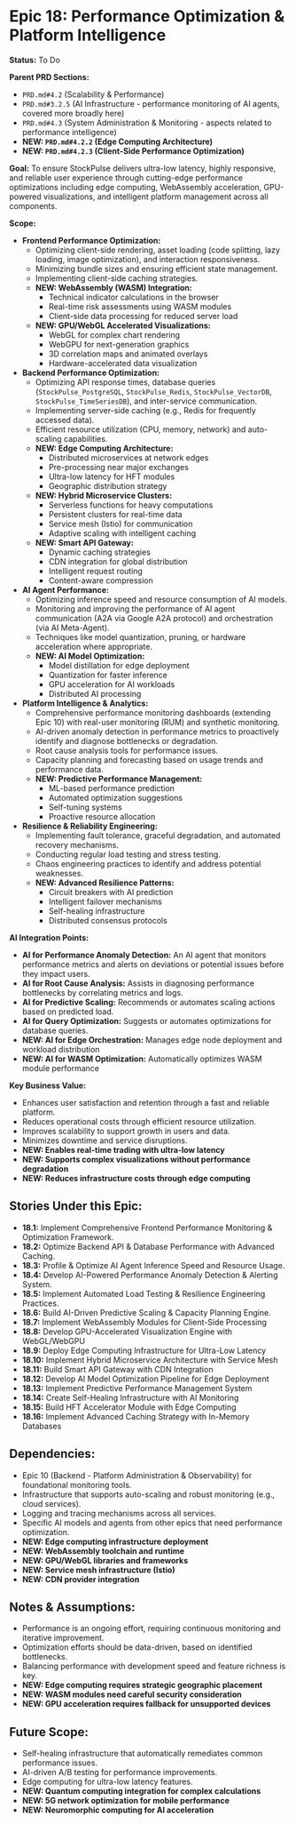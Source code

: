 # Epic 18: Performance Optimization & Platform Intelligence

**Status:** To Do

**Parent PRD Sections:**

- `PRD.md#4.2` (Scalability & Performance)
- `PRD.md#3.2.5` (AI Infrastructure - performance monitoring of AI agents, covered more broadly here)
- `PRD.md#4.3` (System Administration & Monitoring - aspects related to performance intelligence)
- **NEW: `PRD.md#4.2.2` (Edge Computing Architecture)**
- **NEW: `PRD.md#4.2.3` (Client-Side Performance Optimization)**

**Goal:** To ensure StockPulse delivers ultra-low latency, highly responsive, and reliable user experience through cutting-edge performance optimizations including edge computing, WebAssembly acceleration, GPU-powered visualizations, and intelligent platform management across all components.

**Scope:**

- **Frontend Performance Optimization:**
  - Optimizing client-side rendering, asset loading (code splitting, lazy loading, image optimization), and interaction responsiveness.
  - Minimizing bundle sizes and ensuring efficient state management.
  - Implementing client-side caching strategies.
  - **NEW: WebAssembly (WASM) Integration:**
    - Technical indicator calculations in the browser
    - Real-time risk assessments using WASM modules
    - Client-side data processing for reduced server load
  - **NEW: GPU/WebGL Accelerated Visualizations:**
    - WebGL for complex chart rendering
    - WebGPU for next-generation graphics
    - 3D correlation maps and animated overlays
    - Hardware-accelerated data visualization
- **Backend Performance Optimization:**
  - Optimizing API response times, database queries (`StockPulse_PostgreSQL`, `StockPulse_Redis`, `StockPulse_VectorDB`, `StockPulse_TimeSeriesDB`), and inter-service communication.
  - Implementing server-side caching (e.g., Redis for frequently accessed data).
  - Efficient resource utilization (CPU, memory, network) and auto-scaling capabilities.
  - **NEW: Edge Computing Architecture:**
    - Distributed microservices at network edges
    - Pre-processing near major exchanges
    - Ultra-low latency for HFT modules
    - Geographic distribution strategy
  - **NEW: Hybrid Microservice Clusters:**
    - Serverless functions for heavy computations
    - Persistent clusters for real-time data
    - Service mesh (Istio) for communication
    - Adaptive scaling with intelligent caching
  - **NEW: Smart API Gateway:**
    - Dynamic caching strategies
    - CDN integration for global distribution
    - Intelligent request routing
    - Content-aware compression
- **AI Agent Performance:**
  - Optimizing inference speed and resource consumption of AI models.
  - Monitoring and improving the performance of AI agent communication (A2A via Google A2A protocol) and orchestration (via AI Meta-Agent).
  - Techniques like model quantization, pruning, or hardware acceleration where appropriate.
  - **NEW: AI Model Optimization:**
    - Model distillation for edge deployment
    - Quantization for faster inference
    - GPU acceleration for AI workloads
    - Distributed AI processing
- **Platform Intelligence & Analytics:**
  - Comprehensive performance monitoring dashboards (extending Epic 10) with real-user monitoring (RUM) and synthetic monitoring.
  - AI-driven anomaly detection in performance metrics to proactively identify and diagnose bottlenecks or degradation.
  - Root cause analysis tools for performance issues.
  - Capacity planning and forecasting based on usage trends and performance data.
  - **NEW: Predictive Performance Management:**
    - ML-based performance prediction
    - Automated optimization suggestions
    - Self-tuning systems
    - Proactive resource allocation
- **Resilience & Reliability Engineering:**
  - Implementing fault tolerance, graceful degradation, and automated recovery mechanisms.
  - Conducting regular load testing and stress testing.
  - Chaos engineering practices to identify and address potential weaknesses.
  - **NEW: Advanced Resilience Patterns:**
    - Circuit breakers with AI prediction
    - Intelligent failover mechanisms
    - Self-healing infrastructure
    - Distributed consensus protocols

**AI Integration Points:**

- **AI for Performance Anomaly Detection:** An AI agent that monitors performance metrics and alerts on deviations or potential issues before they impact users.
- **AI for Root Cause Analysis:** Assists in diagnosing performance bottlenecks by correlating metrics and logs.
- **AI for Predictive Scaling:** Recommends or automates scaling actions based on predicted load.
- **AI for Query Optimization:** Suggests or automates optimizations for database queries.
- **NEW: AI for Edge Orchestration:** Manages edge node deployment and workload distribution
- **NEW: AI for WASM Optimization:** Automatically optimizes WASM module performance

**Key Business Value:**

- Enhances user satisfaction and retention through a fast and reliable platform.
- Reduces operational costs through efficient resource utilization.
- Improves scalability to support growth in users and data.
- Minimizes downtime and service disruptions.
- **NEW: Enables real-time trading with ultra-low latency**
- **NEW: Supports complex visualizations without performance degradation**
- **NEW: Reduces infrastructure costs through edge computing**

## Stories Under this Epic:

- **18.1:** Implement Comprehensive Frontend Performance Monitoring & Optimization Framework.
- **18.2:** Optimize Backend API & Database Performance with Advanced Caching.
- **18.3:** Profile & Optimize AI Agent Inference Speed and Resource Usage.
- **18.4:** Develop AI-Powered Performance Anomaly Detection & Alerting System.
- **18.5:** Implement Automated Load Testing & Resilience Engineering Practices.
- **18.6:** Build AI-Driven Predictive Scaling & Capacity Planning Engine.
- **18.7:** Implement WebAssembly Modules for Client-Side Processing
- **18.8:** Develop GPU-Accelerated Visualization Engine with WebGL/WebGPU
- **18.9:** Deploy Edge Computing Infrastructure for Ultra-Low Latency
- **18.10:** Implement Hybrid Microservice Architecture with Service Mesh
- **18.11:** Build Smart API Gateway with CDN Integration
- **18.12:** Develop AI Model Optimization Pipeline for Edge Deployment
- **18.13:** Implement Predictive Performance Management System
- **18.14:** Create Self-Healing Infrastructure with AI Monitoring
- **18.15:** Build HFT Accelerator Module with Edge Computing
- **18.16:** Implement Advanced Caching Strategy with In-Memory Databases

## Dependencies:

- Epic 10 (Backend - Platform Administration & Observability) for foundational monitoring tools.
- Infrastructure that supports auto-scaling and robust monitoring (e.g., cloud services).
- Logging and tracing mechanisms across all services.
- Specific AI models and agents from other epics that need performance optimization.
- **NEW: Edge computing infrastructure deployment**
- **NEW: WebAssembly toolchain and runtime**
- **NEW: GPU/WebGL libraries and frameworks**
- **NEW: Service mesh infrastructure (Istio)**
- **NEW: CDN provider integration**

## Notes & Assumptions:

- Performance is an ongoing effort, requiring continuous monitoring and iterative improvement.
- Optimization efforts should be data-driven, based on identified bottlenecks.
- Balancing performance with development speed and feature richness is key.
- **NEW: Edge computing requires strategic geographic placement**
- **NEW: WASM modules need careful security consideration**
- **NEW: GPU acceleration requires fallback for unsupported devices**

## Future Scope:

- Self-healing infrastructure that automatically remediates common performance issues.
- AI-driven A/B testing for performance improvements.
- Edge computing for ultra-low latency features.
- **NEW: Quantum computing integration for complex calculations**
- **NEW: 5G network optimization for mobile performance**
- **NEW: Neuromorphic computing for AI acceleration**
